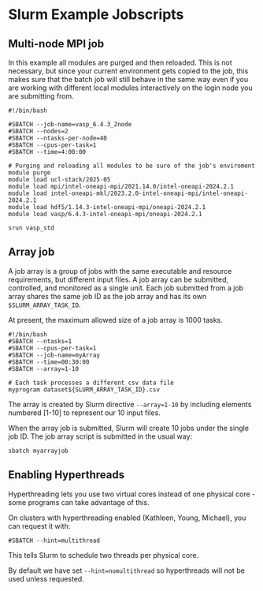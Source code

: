# Slurm Example Jobscripts

## Multi-node MPI job

In this example all modules are purged and then reloaded. This is not necessary, but since your current environment gets copied to the job, this makes sure that the batch job will still behave in the same way even if you are working with different local modules interactively on the login node you are submitting from. 

```
#!/bin/bash

#SBATCH --job-name=vasp_6.4.3_2node
#SBATCH --nodes=2
#SBATCH --ntasks-per-node=40
#SBATCH --cpus-per-task=1
#SBATCH --time=4:00:00

# Purging and reloading all modules to be sure of the job's enviroment
module purge
module load ucl-stack/2025-05
module load mpi/intel-oneapi-mpi/2021.14.0/intel-oneapi-2024.2.1
module load intel-oneapi-mkl/2023.2.0-intel-oneapi-mpi/intel-oneapi-2024.2.1
module load hdf5/1.14.3-intel-oneapi-mpi/oneapi-2024.2.1
module load vasp/6.4.3-intel-oneapi-mpi/oneapi-2024.2.1

srun vasp_std
```

## Array job

A job array is a group of jobs with the same executable and resource requirements, but different input files. A job array can be submitted, controlled, and monitored as a single unit. Each job submitted from a job array shares the same job ID as the job array and has its own `$SLURM_ARRAY_TASK_ID`. 

At present, the maximum allowed size of a job array is 1000 tasks.

```
#!/bin/bash
#SBATCH --ntasks=1
#SBATCH --cpus-per-task=1
#SBATCH --job-name=myArray
#SBATCH --time=00:30:00
#SBATCH --array=1-10

# Each task processes a different csv data file
myprogram dataset${SLURM_ARRAY_TASK_ID}.csv
```

The array is created by Slurm directive `--array=1-10` by including elements numbered [1-10] to represent our 10 input files.

When the array job is submitted, Slurm will create 10 jobs under the single job ID. The job array script is submitted in the usual way:

```
sbatch myarrayjob
```

## Enabling Hyperthreads

Hyperthreading lets you use two virtual cores instead of one physical core - some programs can take advantage of this.

On clusters with hyperthreading enabled (Kathleen, Young, Michael), you can request it with:

```
#SBATCH --hint=multithread
```

This tells Slurm to schedule two threads per physical core.

By default we have set `--hint=nomultithread` so hyperthreads will not be used unless requested.

